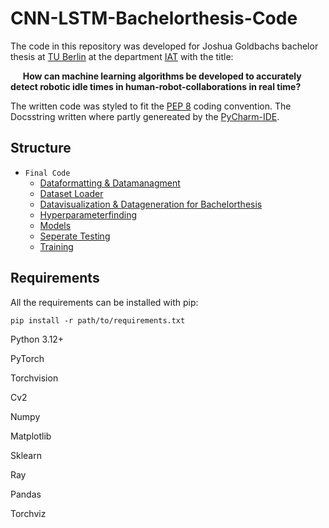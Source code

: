 # CNN-LSTM-Bachelorthesis-Code

The code in this repository was developed for Joshua Goldbachs bachelor thesis at [TU Berlin](https://www.tu.berlin/en) at the department [IAT](https://www.tu.berlin/iat) with the title: 

&nbsp;&nbsp;&nbsp;&nbsp; __How can machine learning algorithms be developed to accurately detect robotic idle times in human-robot-collaborations in real time?__


The written code was styled to fit the [PEP 8](https://peps.python.org/pep-0008/) coding convention. The Docsstring written where partly genereated by the [PyCharm-IDE](https://www.jetbrains.com/de-de/pycharm/).
## Structure

- ```Final Code```
  - [Dataformatting & Datamanagment](https://github.com/jogoldbach/-CNN-LSTM-Bachelorthesis-Code/tree/main/Final%20Code/Dataformatting%20%26%20Datamanagment)
  - [Dataset Loader](https://github.com/jogoldbach/-CNN-LSTM-Bachelorthesis-Code/tree/main/Final%20Code/Dataset%20Loader)
  - [Datavisualization & Datageneration for Bachelorthesis](https://github.com/jogoldbach/-CNN-LSTM-Bachelorthesis-Code/tree/main/Final%20Code/Datavisualization%20%26%20Datageneration%20for%20Bachelorthesis)
  - [Hyperparameterfinding](https://github.com/jogoldbach/-CNN-LSTM-Bachelorthesis-Code/tree/main/Final%20Code/Hyperparameterfinding)
  - [Models](https://github.com/jogoldbach/-CNN-LSTM-Bachelorthesis-Code/tree/main/Final%20Code/Models)
  - [Seperate Testing](https://github.com/jogoldbach/-CNN-LSTM-Bachelorthesis-Code/tree/main/Final%20Code/Seperate%20Testing)
  - [Training](https://github.com/jogoldbach/-CNN-LSTM-Bachelorthesis-Code/tree/main/Final%20Code/Training)
      
## Requirements
  All the requirements can be installed with pip: 

    pip install -r path/to/requirements.txt

  Python 3.12+
  
  PyTorch
  
  Torchvision
  
  Cv2
  
  Numpy

  Matplotlib
  
  Sklearn
  
  Ray
  
  Pandas
  
  Torchviz
  
